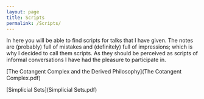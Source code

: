 ```yaml
---
layout: page
title: Scripts
permalink: /Scripts/
---
```


In here you will be able to find scripts for talks that I have given. The notes are (probably) full of mistakes and (definitely) full of impressions; which is why I decided to call them scripts. As they should be perceived as scripts of informal conversations I have had the pleasure to participate in.

[The Cotangent Complex and the Derived Philosophy](The Cotangent Complex.pdf)

[Simplicial Sets](Simplicial Sets.pdf)